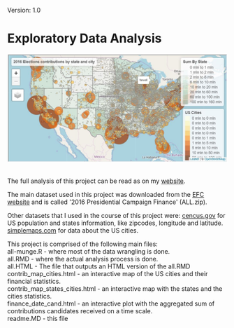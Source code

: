 Version: 1.0<br>
<h1> Exploratory Data Analysis</h1>

<img src="2016 elections finance1.jpg" />

<br>The full analysis of this project can be read as on my <a href ="https://u4see.org/data/2016-elections/all.html">website</a>.<br>

The main dataset used in this project was downloaded from the <a href ="https://classic.fec.gov/disclosurep/PDownload.do">EFC website</a> and is called '2016 Presidential Campaign Finance' (ALL.zip).<br>

Other datasets that I used in the course of this project were:
<a href ="https://www.census.gov/data/datasets/time-series/demo/popest/2010s-national-total.html">cencus.gov</a> for US population and states information, like zipcodes, longitude and latitude.<br>
<a href ="https://simplemaps.com/data/us-cities">simplemaps.com</a> for data about the US cities.<br>

This project is comprised of the following main files:<br>
all-munge.R - where most of the data wrangling is done.<br>
all.RMD - where the actual analysis process is done.<br>
all.HTML - The file that outputs an HTML version of the all.RMD<br>
contrib_map_cities.html - an interactive map of the US cities and their financial statistics.<br>
contrib_map_states_cities.html - an interactive map with the states and the cities statistics.<br>
finance_date_cand.html - an interactive plot with the aggregated sum of contributions candidates received on a time scale.<br>
readme.MD - this file<br>

